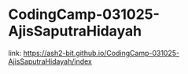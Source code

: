 # CodingCamp-031025-AjisSaputraHidayah


link: https://ash2-bit.github.io/CodingCamp-031025-AjisSaputraHidayah/index
